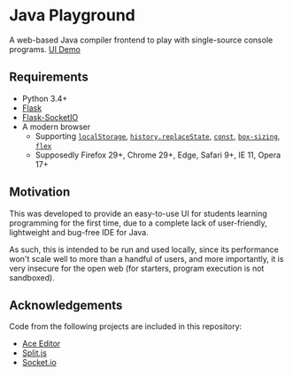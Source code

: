 # Java Playground

A web-based Java compiler frontend to play with single-source console programs. [UI Demo][]

[UI Demo]: https://codepen.io/johncf/full/dZWXpW

## Requirements

- Python 3.4+
- [Flask](http://flask.pocoo.org/)
- [Flask-SocketIO](https://github.com/miguelgrinberg/Flask-SocketIO)
- A modern browser
  - Supporting [`localStorage`][], [`history.replaceState`][], [`const`][], [`box-sizing`][], [`flex`][]
  - Supposedly Firefox 29+, Chrome 29+, Edge, Safari 9+, IE 11, Opera 17+

[`localStorage`]: https://caniuse.com/#feat=const
[`history.replaceState`]: https://caniuse.com/#feat=history
[`const`]: https://caniuse.com/#feat=const
[`box-sizing`]: https://caniuse.com/#feat=css3-boxsizing
[`flex`]: https://caniuse.com/#feat=flexbox

## Motivation

This was developed to provide an easy-to-use UI for students learning programming for the first time, due to a complete lack of user-friendly, lightweight and bug-free IDE for Java.

As such, this is intended to be run and used locally, since its performance won't scale well to more than a handful of users, and more importantly, it is very insecure for the open web (for starters, program execution is not sandboxed).

## Acknowledgements

Code from the following projects are included in this repository:

- [Ace Editor](https://ace.c9.io/)
- [Split.js](http://nathancahill.github.io/Split.js/)
- [Socket.io](https://socket.io/)
